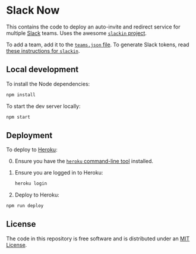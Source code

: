 # Slack Now

This contains the code to deploy an auto-invite and redirect service for multiple [Slack](https://slack.com/) teams. Uses the awesome [`slackin` project](https://github.com/rauchg/slackin).

To add a team, add it to the [`teams.json` file](teams.json). To generate Slack tokens, read [these instructions for `slackin`](https://github.com/rauchg/slackin#npm).


## Local development

To install the Node dependencies:

```sh
npm install
```

To start the dev server locally:

```sh
npm start
```


## Deployment

To deploy to [Heroku](https://www.heroku.com/):

0. Ensure you have the [`heroku` command-line tool](https://devcenter.heroku.com/articles/heroku-command-line) installed.
0. Ensure you are logged in to Heroku:

    ```sh
    heroku login
    ```

0. Deploy to Heroku:

  ```sh
  npm run deploy
  ```


## License

The code in this repository is free software and is distributed under an [MIT License](LICENSE.md).
